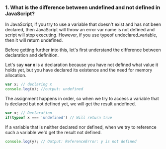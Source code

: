 ### 1. What is the difference between undefined and not defined in JavaScript?
In JavaScript, if you try to use a variable that doesn't exist and has not been declared, then JavaScript will throw an error var name is not defined and script will stop executing. However, if you use typeof undeclared_variable, then it will return undefined.

Before getting further into this, let's first understand the difference between declaration and definition.

Let's say **var x** is a declaration because you have not defined what value it holds yet, but you have declared its existence and the need for memory allocation.

```js
var x; // declaring x
console.log(x); //output: undefined 
```

The assignment happens in order, so when we try to access a variable that is declared but not defined yet, we will get the result undefined.

```js
var x; // Declaration
if(typeof x === 'undefined') // Will return true
```

If a variable that is neither declared nor defined, when we try to reference such a variable we'd get the result not defined.

```js
console.log(y); // Output: ReferenceError: y is not defined
```
